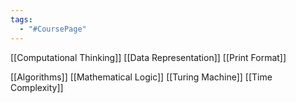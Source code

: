 ```yaml
---
tags:
  - "#CoursePage"
---
```

[[Computational Thinking]]
[[Data Representation]]
[[Print Format]]

[[Algorithms]]
[[Mathematical Logic]]
[[Turing Machine]]
[[Time Complexity]]